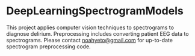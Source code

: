 # DeepLearningSpectrogramModels
This project applies computer vision techniques to spectrograms to diagnose delirium. Preprocessing includes converting patient EEG data to spectrograms. Please contact noahyeto@gmail.com for up-to-date spectrogram preprocessing code.
